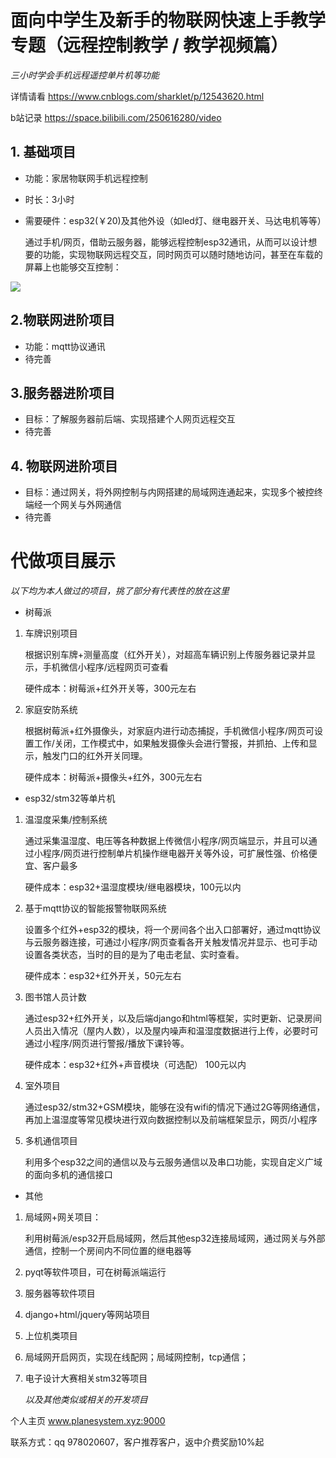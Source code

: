 # 面向中学生及新手的物联网快速上手教学专题（远程控制教学 / 教学视频篇）
*三小时学会手机远程遥控单片机等功能*

详情请看 https://www.cnblogs.com/sharklet/p/12543620.html

b站记录 https://space.bilibili.com/250616280/video

## 1. 基础项目

 - 功能：家居物联网手机远程控制

 - 时长：3小时

 - 需要硬件：esp32(￥20)及其他外设（如led灯、继电器开关、马达电机等等）

	通过手机/网页，借助云服务器，能够远程控制esp32通讯，从而可以设计想要的功能，实现物联网远程交互，同时网页可以随时随地访问，甚至在车载的屏幕上也能够交互控制：
	

![](..\.pic\car.jpg)


## 2.物联网进阶项目
- 功能：mqtt协议通讯
- 待完善

## 3.服务器进阶项目
- 目标：了解服务器前后端、实现搭建个人网页远程交互
- 待完善

## 4. 物联网进阶项目

 - 目标：通过网关，将外网控制与内网搭建的局域网连通起来，实现多个被控终端经一个网关与外网通信
 - 待完善



# 代做项目展示 
*以下均为本人做过的项目，挑了部分有代表性的放在这里*

- 树莓派

1. 车牌识别项目

   根据识别车牌+测量高度（红外开关），对超高车辆识别上传服务器记录并显示，手机微信小程序/远程网页可查看

   硬件成本：树莓派+红外开关等，300元左右

2. 家庭安防系统

   根据树莓派+红外摄像头，对家庭内进行动态捕捉，手机微信小程序/网页可设置工作/关闭，工作模式中，如果触发摄像头会进行警报，并抓拍、上传和显示，触发门口的红外开关同理。

   硬件成本：树莓派+摄像头+红外，300元左右



- esp32/stm32等单片机

1. 温湿度采集/控制系统

   通过采集温湿度、电压等各种数据上传微信小程序/网页端显示，并且可以通过小程序/网页进行控制单片机操作继电器开关等外设，可扩展性强、价格便宜、客户最多

   硬件成本：esp32+温湿度模块/继电器模块，100元以内

2. 基于mqtt协议的智能报警物联网系统

   设置多个红外+esp32的模块，将一个房间各个出入口部署好，通过mqtt协议与云服务器连接，可通过小程序/网页查看各开关触发情况并显示、也可手动设置各类状态，当时的目的是为了电击老鼠、实时查看。

   硬件成本：esp32+红外开关，50元左右

3. 图书馆人员计数

   通过esp32+红外开关，以及后端django和html等框架，实时更新、记录房间人员出入情况（屋内人数），以及屋内噪声和温湿度数据进行上传，必要时可通过小程序/网页进行警报/播放下课铃等。

   硬件成本：esp32+红外+声音模块（可选配） 100元以内

4. 室外项目

   通过esp32/stm32+GSM模块，能够在没有wifi的情况下通过2G等网络通信，再加上温湿度等常见模块进行双向数据控制以及前端框架显示，网页/小程序

5. 多机通信项目

   利用多个esp32之间的通信以及与云服务通信以及串口功能，实现自定义广域的面向多机的通信接口

   

- 其他

1. 局域网+网关项目：

   利用树莓派/esp32开启局域网，然后其他esp32连接局域网，通过网关与外部通信，控制一个房间内不同位置的继电器等

2. pyqt等软件项目，可在树莓派端运行

3. 服务器等软件项目

4. django+html/jquery等网站项目

5. 上位机类项目

6. 局域网开启网页，实现在线配网；局域网控制，tcp通信；

7. 电子设计大赛相关stm32等项目

   

   *以及其他类似或相关的开发项目*

个人主页   www.planesystem.xyz:9000

联系方式：qq 978020607，客户推荐客户，返中介费奖励10%起